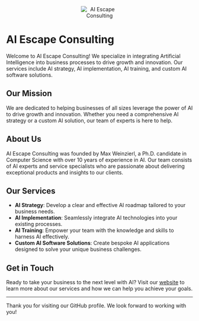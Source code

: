 <div align="center">
  <img src="https://cdn.aiescape.io/consulting-box.png" alt="AI Escape Consulting" target="https://consulting.aiescape.io/" style="max-width: 100px;">
</div>

# AI Escape Consulting

Welcome to AI Escape Consulting! We specialize in integrating Artificial Intelligence into business processes to drive growth and innovation. Our services include AI strategy, AI implementation, AI training, and custom AI software solutions.

## Our Mission

We are dedicated to helping businesses of all sizes leverage the power of AI to drive growth and innovation. Whether you need a comprehensive AI strategy or a custom AI solution, our team of experts is here to help.

## About Us

AI Escape Consulting was founded by Max Weinzierl, a Ph.D. candidate in Computer Science with over 10 years of experience in AI. Our team consists of AI experts and service specialists who are passionate about delivering exceptional products and insights to our clients.

## Our Services

- **AI Strategy**: Develop a clear and effective AI roadmap tailored to your business needs.
- **AI Implementation**: Seamlessly integrate AI technologies into your existing processes.
- **AI Training**: Empower your team with the knowledge and skills to harness AI effectively.
- **Custom AI Software Solutions**: Create bespoke AI applications designed to solve your unique business challenges.

## Get in Touch

Ready to take your business to the next level with AI? Visit our [website](https://consulting.aiescape.io/) to learn more about our services and how we can help you achieve your goals.

---

Thank you for visiting our GitHub profile. We look forward to working with you!

